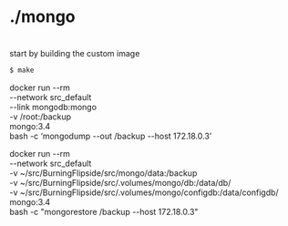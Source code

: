 #
# ./mongo
#

start by building the custom image
```bash
$ make
```

docker run --rm \
  --network src_default \
  --link mongodb:mongo \
  -v /root:/backup \
  mongo:3.4 \
  bash -c ‘mongodump --out /backup --host 172.18.0.3’


docker run --rm \
  --network src_default \
  -v ~/src/BurningFlipside/src/mongo/data:/backup \
  -v ~/src/BurningFlipside/src/.volumes/mongo/db:/data/db/ \
  -v ~/src/BurningFlipside/src/.volumes/mongo/configdb:/data/configdb/ \
  mongo:3.4 \
  bash -c "mongorestore /backup --host 172.18.0.3"

